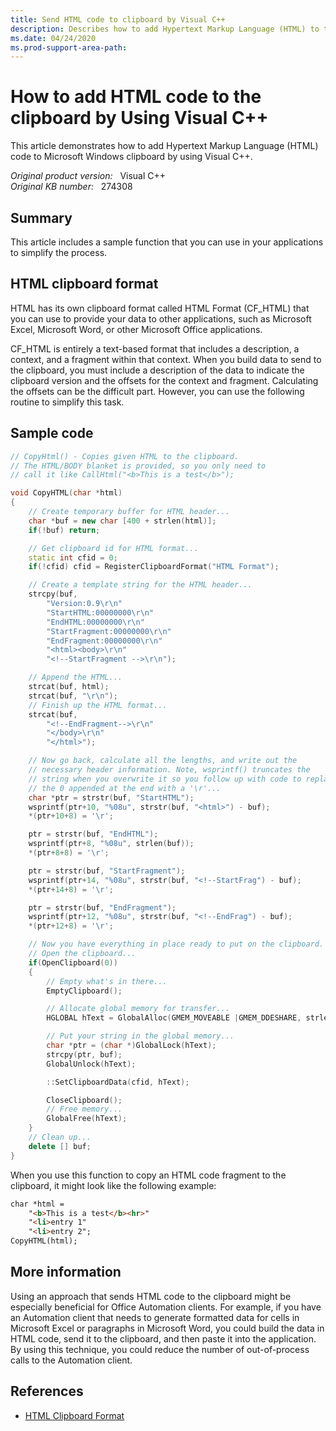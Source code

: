 ```yaml
---
title: Send HTML code to clipboard by Visual C++
description: Describes how to add Hypertext Markup Language (HTML) to the Microsoft Windows clipboard by using Visual C++.
ms.date: 04/24/2020
ms.prod-support-area-path: 
---
```

# How to add HTML code to the clipboard by Using Visual C++

This article demonstrates how to add Hypertext Markup Language (HTML) code to Microsoft Windows clipboard by using Visual C++.

_Original product version:_ &nbsp; Visual C++  
_Original KB number:_ &nbsp; 274308

## Summary

This article includes a sample function that you can use in your applications to simplify the process.

## HTML clipboard format

HTML has its own clipboard format called HTML Format (CF_HTML) that you can use to provide your data to other applications, such as Microsoft Excel, Microsoft Word, or other Microsoft Office applications.

CF_HTML is entirely a text-based format that includes a description, a context, and a fragment within that context. When you build data to send to the clipboard, you must include a description of the data to indicate the clipboard version and the offsets for the context and fragment. Calculating the offsets can be the difficult part. However, you can use the following routine to simplify this task.

## Sample code

```cpp
// CopyHtml() - Copies given HTML to the clipboard.
// The HTML/BODY blanket is provided, so you only need to
// call it like CallHtml("<b>This is a test</b>");

void CopyHTML(char *html)
{
    // Create temporary buffer for HTML header...
    char *buf = new char [400 + strlen(html)];
    if(!buf) return;

    // Get clipboard id for HTML format...
    static int cfid = 0;
    if(!cfid) cfid = RegisterClipboardFormat("HTML Format");

    // Create a template string for the HTML header...
    strcpy(buf,
        "Version:0.9\r\n"
        "StartHTML:00000000\r\n"
        "EndHTML:00000000\r\n"
        "StartFragment:00000000\r\n"
        "EndFragment:00000000\r\n"
        "<html><body>\r\n"
        "<!--StartFragment -->\r\n");

    // Append the HTML...
    strcat(buf, html);
    strcat(buf, "\r\n");
    // Finish up the HTML format...
    strcat(buf,
        "<!--EndFragment-->\r\n"
        "</body>\r\n"
        "</html>");

    // Now go back, calculate all the lengths, and write out the
    // necessary header information. Note, wsprintf() truncates the
    // string when you overwrite it so you follow up with code to replace
    // the 0 appended at the end with a '\r'...
    char *ptr = strstr(buf, "StartHTML");
    wsprintf(ptr+10, "%08u", strstr(buf, "<html>") - buf);
    *(ptr+10+8) = '\r';

    ptr = strstr(buf, "EndHTML");
    wsprintf(ptr+8, "%08u", strlen(buf));
    *(ptr+8+8) = '\r';

    ptr = strstr(buf, "StartFragment");
    wsprintf(ptr+14, "%08u", strstr(buf, "<!--StartFrag") - buf);
    *(ptr+14+8) = '\r';

    ptr = strstr(buf, "EndFragment");
    wsprintf(ptr+12, "%08u", strstr(buf, "<!--EndFrag") - buf);
    *(ptr+12+8) = '\r';

    // Now you have everything in place ready to put on the clipboard.
    // Open the clipboard...
    if(OpenClipboard(0))
    {
        // Empty what's in there...
        EmptyClipboard();

        // Allocate global memory for transfer...
        HGLOBAL hText = GlobalAlloc(GMEM_MOVEABLE |GMEM_DDESHARE, strlen(buf)+4);

        // Put your string in the global memory...
        char *ptr = (char *)GlobalLock(hText);
        strcpy(ptr, buf);
        GlobalUnlock(hText);

        ::SetClipboardData(cfid, hText);

        CloseClipboard();
        // Free memory...
        GlobalFree(hText);
    }
    // Clean up...
    delete [] buf;
}
```

When you use this function to copy an HTML code fragment to the clipboard, it might look like the following example:

```html
char *html =
    "<b>This is a test</b><hr>"
    "<li>entry 1"
    "<li>entry 2";
CopyHTML(html);
```

## More information

Using an approach that sends HTML code to the clipboard might be especially beneficial for Office Automation clients. For example, if you have an Automation client that needs to generate formatted data for cells in Microsoft Excel or paragraphs in Microsoft Word, you could build the data in HTML code, send it to the clipboard, and then paste it into the application. By using this technique, you could reduce the number of out-of-process calls to the Automation client.

## References

- [HTML Clipboard Format](/previous-versions/windows/internet-explorer/ie-developer/platform-apis/aa767917(v=vs.85))

